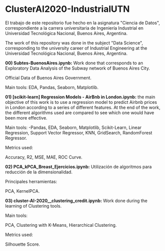 # ClusterAI2020-IndustrialUTN

El trabajo de este repositorio fue hecho en la asignatura "Ciencia de Datos", correspondiente a la carrera universitaria de Ingeniería Industrial en Universidad Tecnológica Nacional, Buenos Aires, Argentina.

The work of this repository was done in the subject "Data Science", corresponding to the university career of Industrial Engineering at the Universidad Tecnológica Nacional, Buenos Aires, Argentina.

<b> 00) Subtes-BuenosAires.ipynb:</b> Work done that corresponds to an Exploratory Data Analysis of the Subway network of Buenos Aires City.

Official Data of Buenos Aires Government.

Main tools:
EDA, Pandas, Seaborn, Matplotlib.

<b> 01) [scikit-learn] Regression Models - AirBnb in London.ipynb:</b> the main objective of this work is to use a regression model to predict Airbnb prices in London according to a series of different features. At the end of the work, the different algorithms used are compared to see which one would have been more effective.

Main tools:
-Pandas, EDA, Seaborn, Matplotlib, Scikit-Learn, Linear Regression, Support Vector Regressor, KNN, GridSearch, RandomForest Regressor.

Metrics used:

Accuracy, R2, MSE, MAE, ROC Curve.

<b> 02) PCA_kPCA_Breast_Ejercicios.ipynb:</b> Utilización de algoritmos para reducción de la dimensionalidad. 

Principales herramientas: 

PCA, KernelPCA.


<b> 03) cluster-AI-2020__clustering_credit.ipynb:</b> Work done during the learning of Clustering tools.

Main tools:

PCA, Clustering with K-Means, Hierarchical Clustering.

Metrics used:

Silhouette Score.
